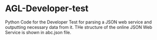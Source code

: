 # AGL-Developer-test
Python Code for the Developer Test for parsing a JSON web service and outputting necessary data from it. THe structure of the online JSON Web Service is shown in abc.json file.
